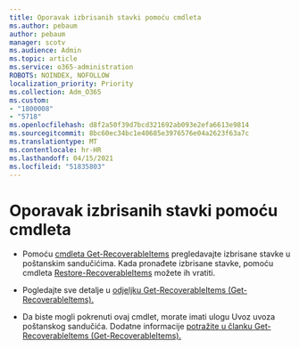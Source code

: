 ```yaml
---
title: Oporavak izbrisanih stavki pomoću cmdleta
ms.author: pebaum
author: pebaum
manager: scotv
ms.audience: Admin
ms.topic: article
ms.service: o365-administration
ROBOTS: NOINDEX, NOFOLLOW
localization_priority: Priority
ms.collection: Adm_O365
ms.custom:
- "1800008"
- "5718"
ms.openlocfilehash: d8f2a50f39d7bcd321692ab093e2efa6613e9814
ms.sourcegitcommit: 8bc60ec34bc1e40685e3976576e04a2623f63a7c
ms.translationtype: MT
ms.contentlocale: hr-HR
ms.lasthandoff: 04/15/2021
ms.locfileid: "51835803"
---
```

# <a name="recover-deleted-items-with-cmdlet"></a>Oporavak izbrisanih stavki pomoću cmdleta

- Pomoću [cmdleta Get-RecoverableItems](https://docs.microsoft.com/powershell/module/exchange/get-recoverableitems?view=exchange-ps) pregledavajte izbrisane stavke u poštanskim sandučićima. Kada pronađete izbrisane stavke, pomoću cmdleta [Restore-RecoverableItems](https://docs.microsoft.com/powershell/module/exchange/Restore-RecoverableItems?view=exchange-ps) možete ih vratiti.

- Pogledajte sve detalje u [odjeljku Get-RecoverableItems (Get-RecoverableItems).](https://docs.microsoft.com/powershell/module/exchange/get-recoverableitems?view=exchange-ps)

- Da biste mogli pokrenuti ovaj cmdlet, morate imati ulogu Uvoz uvoza poštanskog sandučića. Dodatne informacije [potražite u članku Get-RecoverableItems (Get-RecoverableItems).](https://docs.microsoft.com/powershell/module/exchange/get-recoverableitems?view=exchange-ps)
